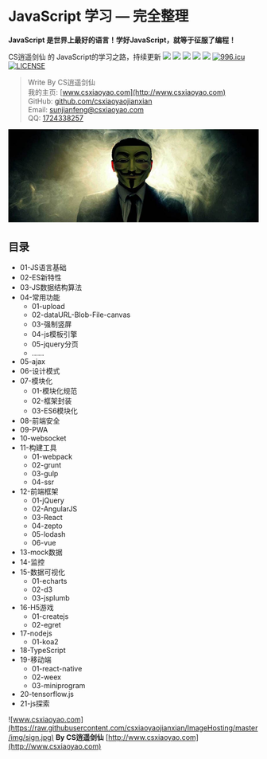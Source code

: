 # JavaScript 学习 — 完全整理
**JavaScript 是世界上最好的语言！学好JavaScript，就等于征服了编程！**

CS逍遥剑仙 的 JavaScript的学习之路，持续更新   [![](
https://img.shields.io/badge/author-csxiaoyao-brightgreen.svg)](http://www.csxiaoyao.com)  [![](https://img.shields.io/github/issues/csxiaoyaojianxian/JavaScriptStudy.svg)](https://github.com/csxiaoyaojianxian/JavaScriptStudy/issues)   [![](https://img.shields.io/github/forks/csxiaoyaojianxian/JavaScriptStudy.svg)](https://github.com/csxiaoyaojianxian/JavaScriptStudy/fork)   [![](https://img.shields.io/github/stars/csxiaoyaojianxian/JavaScriptStudy.svg)](https://github.com/csxiaoyaojianxian/JavaScriptStudy/star)   [![](https://img.shields.io/github/license/csxiaoyaojianxian/JavaScriptStudy.svg)](https://github.com/csxiaoyaojianxian/JavaScriptStudy/blob/master/LICENSE)
[![996.icu](https://img.shields.io/badge/link-996.icu-red.svg)](https://996.icu)
[![LICENSE](https://img.shields.io/badge/license-Anti%20996-blue.svg)](https://github.com/996icu/996.ICU/blob/master/LICENSE)

> Write By CS逍遥剑仙  
> 我的主页: [www.csxiaoyao.com](http://www.csxiaoyao.com)  
> GitHub: [github.com/csxiaoyaojianxian](https://github.com/csxiaoyaojianxian)  
> Email: sunjianfeng@csxiaoyao.com  
> QQ: [1724338257](wpa.qq.com/msgrd?uin=1724338257&site=qq&menu=yes)

![](https://raw.githubusercontent.com/csxiaoyaojianxian/ImageHosting/master/img/01.jpg)

## 目录
* 01-JS语言基础
* 02-ES新特性
* 03-JS数据结构算法
* 04-常用功能
  + 01-upload
  + 02-dataURL-Blob-File-canvas
  + 03-强制竖屏
  + 04-js模板引擎
  + 05-jquery分页
  + ......
* 05-ajax
* 06-设计模式
* 07-模块化
  + 01-模块化规范
  + 02-框架封装
  + 03-ES6模块化
* 08-前端安全
* 09-PWA
* 10-websocket
* 11-构建工具
  + 01-webpack
  + 02-grunt
  + 03-gulp
  + 04-ssr
* 12-前端框架
  + 01-jQuery
  + 02-AngularJS
  + 03-React
  + 04-zepto
  + 05-lodash
  + 06-vue
* 13-mock数据
* 14-监控
* 15-数据可视化 
  + 01-echarts
  + 02-d3
  + 03-jsplumb
* 16-H5游戏
  + 01-createjs
  + 02-egret
* 17-nodejs
  + 01-koa2
* 18-TypeScript
* 19-移动端
  + 01-react-native
  + 02-weex
  + 03-miniprogram
* 20-tensorflow.js
* 21-js探索

![www.csxiaoyao.com](https://raw.githubusercontent.com/csxiaoyaojianxian/ImageHosting/master/img/sign.jpg)
**By CS逍遥剑仙**
[http://www.csxiaoyao.com](http://www.csxiaoyao.com)